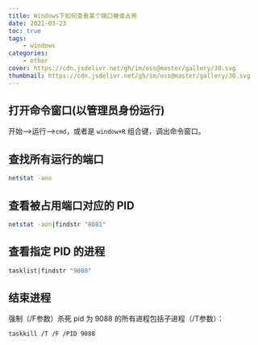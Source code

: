 ```yaml
---
title: Windows下如何查看某个端口被谁占用
date: 2021-03-23
toc: true
tags:
    - windows
categories:
    - other
cover: https://cdn.jsdelivr.net/gh/im/oss@master/gallery/30.svg
thumbnail: https://cdn.jsdelivr.net/gh/im/oss@master/gallery/30.svg
---
```



## 打开命令窗口(以管理员身份运行)

开始—->运行—->`cmd`，或者是 `window+R` 组合键，调出命令窗口。

## 查找所有运行的端口

```bash
netstat -ano
```

## 查看被占用端口对应的 PID

```bash
netstat -aon|findstr "8081"
```

## 查看指定 PID 的进程

```bash
tasklist|findstr "9088"
```

## 结束进程

强制（/F参数）杀死 pid 为 9088 的所有进程包括子进程（/T参数）：

```bash
taskkill /T /F /PID 9088 
```

